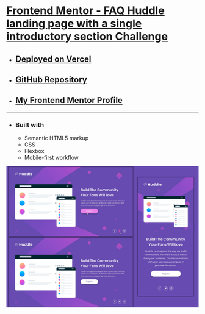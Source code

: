 # [Frontend Mentor - FAQ Huddle landing page with a single introductory section Challenge](https://www.frontendmentor.io/challenges/huddle-landing-page-with-a-single-introductory-section-B_2Wvxgi0)

- ## [Deployed on Vercel](https://fm-huddle-landing-page-eta.vercel.app/)
- ## [GitHub Repository](https://github.com/panosjapan7/fm-huddle-landing-page)
- ## [My Frontend Mentor Profile](https://www.frontendmentor.io/profile/panosjapan7)
** **
- ### Built with
    - Semantic HTML5 markup
    - CSS
    - Flexbox
    - Mobile-first workflow

![Design preview for the FAQ accordion card coding challenge](./design/all-designs.jpg)

